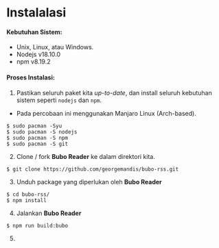 # Instalalasi

#### Kebutuhan Sistem:
- Unix, Linux, atau Windows. 
- Nodejs v18.10.0
- npm v8.19.2

#### Proses Instalasi:
1. Pastikan seluruh paket kita *up-to-date*, dan install seluruh kebutuhan sistem seperti `nodejs` dan `npm`.
- Pada percobaan ini menggunakan Manjaro Linux (Arch-based).
```
$ sudo pacman -Syu
$ sudo pacman -S nodejs
$ sudo pacman -S npm
$ sudo pacman -S git
```
2. Clone / fork **Bubo Reader** ke dalam direktori kita.
```
$ git clone https://github.com/georgemandis/bubo-rss.git
```
3. Unduh package yang diperlukan oleh **Bubo Reader**
```
$ cd bubo-rss/
$ npm install
```
4. Jalankan **Bubo Reader**
```
$ npm run build:bubo
```
5. 

